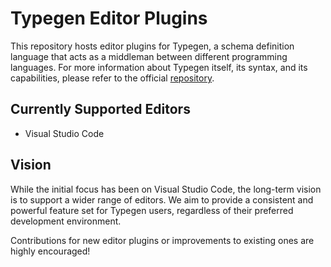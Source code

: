 # Typegen Editor Plugins

This repository hosts editor plugins for Typegen, a schema definition language that acts as a middleman between different programming languages. For more information about Typegen itself, its syntax, and its capabilities, please refer to the official [repository](https://github.com/cakeruu/typegen).

## Currently Supported Editors

- Visual Studio Code

## Vision

While the initial focus has been on Visual Studio Code, the long-term vision is to support a wider range of editors. We aim to provide a consistent and powerful feature set for Typegen users, regardless of their preferred development environment.

Contributions for new editor plugins or improvements to existing ones are highly encouraged!